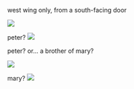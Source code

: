 west wing only, from a south-facing door

![](https://i.imgur.com/SRbNsLF.png)

peter?
![](https://i.imgur.com/A1ziIDV.png)

peter? or... a brother of mary?

![](https://i.imgur.com/sXVos2s.jpeg)

mary?
![](https://i.imgur.com/GJJexFk.jpeg)
